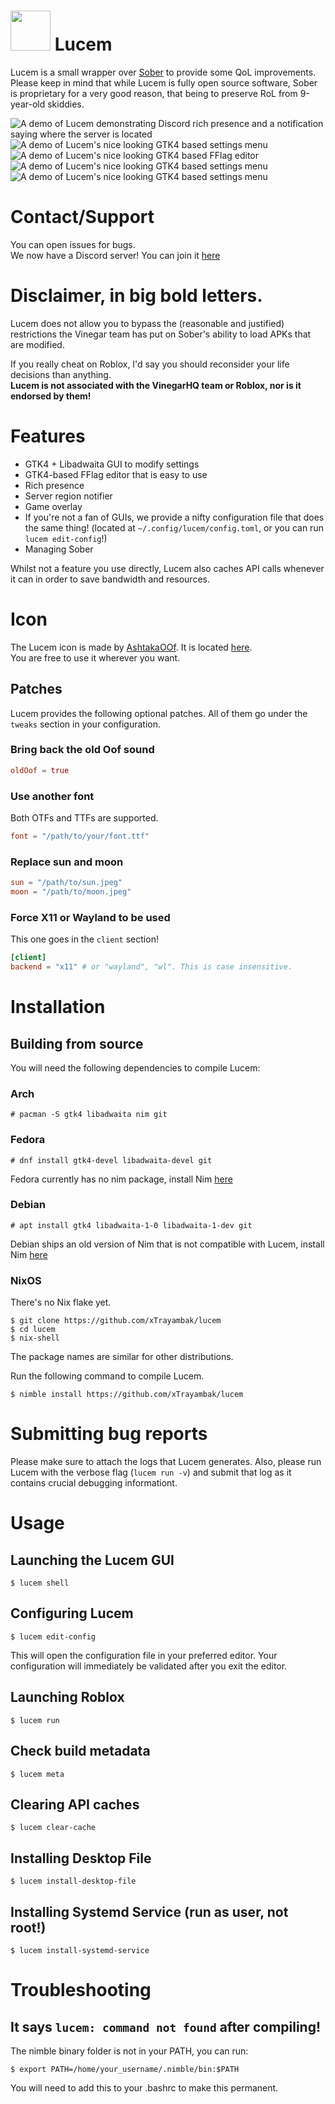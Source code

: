# <img width="64" src="src/assets/lucem.svg"> Lucem
Lucem is a small wrapper over [Sober](https://sober.vinegarhq.org) to provide some QoL improvements. \
Please keep in mind that while Lucem is fully open source software, Sober is proprietary for a very good reason, that being to preserve RoL from 9-year-old skiddies.

![A demo of Lucem demonstrating Discord rich presence and a notification saying where the server is located](screenshots/demo.jpg)
![A demo of Lucem's nice looking GTK4 based settings menu](screenshots/settings_gui_1.jpg)
![A demo of Lucem's nice looking GTK4 based FFlag editor](screenshots/settings_gui_2.jpg)
![A demo of Lucem's nice looking GTK4 based settings menu](screenshots/settings_gui_3.jpg)
![A demo of Lucem's nice looking GTK4 based settings menu](screenshots/settings_gui_4.jpg)

# Contact/Support
You can open issues for bugs. \
We now have a Discord server! You can join it [here](https://discord.gg/Z5m3n9fjcU)

# Disclaimer, in big bold letters.
Lucem does not allow you to bypass the (reasonable and justified) restrictions the Vinegar team has put on Sober's ability to load APKs that are modified.

If you really cheat on Roblox, I'd say you should reconsider your life decisions than anything. \
**Lucem is not associated with the VinegarHQ team or Roblox, nor is it endorsed by them!**

# Features
- GTK4 + Libadwaita GUI to modify settings
- GTK4-based FFlag editor that is easy to use
- Rich presence
- Server region notifier
- Game overlay
- If you're not a fan of GUIs, we provide a nifty configuration file that does the same thing! (located at `~/.config/lucem/config.toml`, or you can run `lucem edit-config`!)
- Managing Sober

Whilst not a feature you use directly, Lucem also caches API calls whenever it can in order to save bandwidth and resources.

# Icon
The Lucem icon is made by [AshtakaOOf](https://github.com/AshtakaOOf). It is located [here](src/assets/lucem.svg). \
You are free to use it wherever you want.

## Patches
Lucem provides the following optional patches. All of them go under the `tweaks` section in your configuration.

### Bring back the old Oof sound
```toml
oldOof = true
```

### Use another font
Both OTFs and TTFs are supported.
```toml
font = "/path/to/your/font.ttf"
```

### Replace sun and moon
```toml
sun = "/path/to/sun.jpeg"
moon = "/path/to/moon.jpeg"
```

### Force X11 or Wayland to be used
This one goes in the `client` section!
```toml
[client]
backend = "x11" # or "wayland", "wl". This is case insensitive.
```

# Installation
## Building from source
You will need the following dependencies to compile Lucem:

### Arch
```command
# pacman -S gtk4 libadwaita nim git
```

### Fedora
```command
# dnf install gtk4-devel libadwaita-devel git
```
Fedora currently has no nim package, install Nim [here](https://nim-lang.org/install_unix.html)

### Debian
```command
# apt install gtk4 libadwaita-1-0 libadwaita-1-dev git
```
Debian ships an old version of Nim that is not compatible with Lucem, install Nim [here](https://nim-lang.org/install_unix.html)

### NixOS
There's no Nix flake yet.
```command
$ git clone https://github.com/xTrayambak/lucem
$ cd lucem
$ nix-shell
```

The package names are similar for other distributions.

Run the following command to compile Lucem.
```command
$ nimble install https://github.com/xTrayambak/lucem
```

# Submitting bug reports
Please make sure to attach the logs that Lucem generates. Also, please run Lucem with the verbose flag (`lucem run -v`) and submit that log as it contains crucial debugging informationt.

# Usage
## Launching the Lucem GUI
```command
$ lucem shell
```

## Configuring Lucem
```command
$ lucem edit-config
```

This will open the configuration file in your preferred editor. Your configuration will immediately be validated after you exit the editor.

## Launching Roblox
```command
$ lucem run
```

## Check build metadata
```command
$ lucem meta
```

## Clearing API caches
```command
$ lucem clear-cache
```

## Installing Desktop File
```command
$ lucem install-desktop-file
```

## Installing Systemd Service (run as user, not root!)
```command
$ lucem install-systemd-service
```

# Troubleshooting

## It says `lucem: command not found` after compiling!
The nimble binary folder is not in your PATH, you can run:
```command
$ export PATH=/home/your_username/.nimble/bin:$PATH
```
You will need to add this to your .bashrc to make this permanent.
